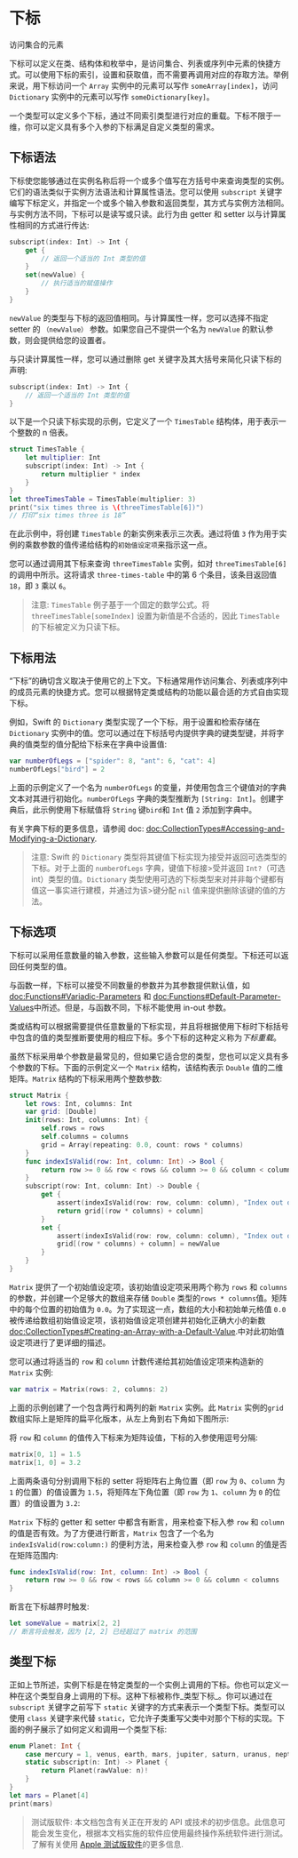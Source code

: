 
# 下标

访问集合的元素

下标可以定义在类、结构体和枚举中，是访问集合、列表或序列中元素的快捷方式。可以使用下标的索引，设置和获取值，而不需要再调用对应的存取方法。举例来说，用下标访问一个 `Array` 实例中的元素可以写作 `someArray[index]`，访问 `Dictionary` 实例中的元素可以写作 `someDictionary[key]`。

一个类型可以定义多个下标，通过不同索引类型进行对应的重载。下标不限于一维，你可以定义具有多个入参的下标满足自定义类型的需求。

<!--
  TODO: this chapter should provide an example of subscripting an enumeration,
  as per Joe Groff's example from rdar://16555559.
-->

## 下标语法

下标使您能够通过在实例名称后将一个或多个值写在方括号中来查询类型的实例。它们的语法类似于实例方法语法和计算属性语法。您可以使用 `subscript` 关键字编写下标定义，并指定一个或多个输入参数和返回类型，其方式与实例方法相同。与实例方法不同，下标可以是读写或只读。此行为由 getter 和 setter 以与计算属性相同的方式进行传达:

```swift
subscript(index: Int) -> Int {
    get {
        // 返回一个适当的 Int 类型的值
    }
    set(newValue) {
        // 执行适当的赋值操作
    }
}
```

<!--
  - test: `subscriptSyntax`

  ```swifttest
  >> class Test1 {
  -> subscript(index: Int) -> Int {
        get {
           // Return an appropriate subscript value here.
  >>       return 1
        }
        set(newValue) {
           // Perform a suitable setting action here.
        }
     }
  >> }
  ```
-->

`newValue` 的类型与下标的返回值相同。与计算属性一样，您可以选择不指定 setter 的 `（newValue）` 参数。如果您自己不提供一个名为 `newValue` 的默认参数，则会提供给您的设置者。

与只读计算属性一样，您可以通过删除 get 关键字及其大括号来简化只读下标的声明:

```swift
subscript(index: Int) -> Int {
    // 返回一个适当的 Int 类型的值
}
```

<!--
  - test: `subscriptSyntax`

  ```swifttest
  >> class Test2 {
  -> subscript(index: Int) -> Int {
        // Return an appropriate subscript value here.
  >>    return 1
     }
  >> }
  ```
-->

以下是一个只读下标实现的示例，它定义了一个 `TimesTable` 结构体，用于表示一个整数的 n 倍表。

```swift
struct TimesTable {
    let multiplier: Int
    subscript(index: Int) -> Int {
        return multiplier * index
    }
}
let threeTimesTable = TimesTable(multiplier: 3)
print("six times three is \(threeTimesTable[6])")
// 打印“six times three is 18”
```

<!--
  - test: `timesTable`

  ```swifttest
  -> struct TimesTable {
        let multiplier: Int
        subscript(index: Int) -> Int {
           return multiplier * index
        }
     }
  -> let threeTimesTable = TimesTable(multiplier: 3)
  -> print("six times three is \(threeTimesTable[6])")
  <- six times three is 18
  ```
-->

在此示例中，将创建 `TimesTable` 的新实例来表示三次表。通过将值 `3` 作为用于实例的乘数参数的值传递给结构的`初始值设定项`来指示这一点。

您可以通过调用其下标来查询 `threeTimesTable` 实例，如对 `threeTimesTable[6]` 的调用中所示。这将请求 `three-times-table` 中的第 6 个条目，该条目返回值 `18`，即 `3` 乘以 `6`。

>注意:
`TimesTable` 例子基于一个固定的数学公式。将 `threeTimesTable[someIndex]` 设置为新值是不合适的，因此 `TimesTable` 的下标被定义为只读下标。

## 下标用法

“下标”的确切含义取决于使用它的上下文。下标通常用作访问集合、列表或序列中的成员元素的快捷方式。您可以根据特定类或结构的功能以最合适的方式自由实现下标。

例如，Swift 的 `Dictionary` 类型实现了一个下标，用于设置和检索存储在 `Dictionary` 实例中的值。您可以通过在下标括号内提供字典的键类型键，并将字典的值类型的值分配给下标来在字典中设置值:

```swift
var numberOfLegs = ["spider": 8, "ant": 6, "cat": 4]
numberOfLegs["bird"] = 2
```

<!--
  - test: `dictionarySubscript`

  ```swifttest
  -> var numberOfLegs = ["spider": 8, "ant": 6, "cat": 4]
  -> numberOfLegs["bird"] = 2
  ```
-->

上面的示例定义了一个名为 `numberOfLegs` 的变量，并使用包含三个键值对的字典文本对其进行初始化。`numberOfLegs` 字典的类型推断为 `[String: Int]`。创建字典后，此示例使用下标赋值将 `String` 键`bird`和 `Int` 值 `2` 添加到字典中。

有关字典下标的更多信息，请参阅 doc: <doc:CollectionTypes#Accessing-and-Modifying-a-Dictionary>.

>注意:
>Swift 的 `Dictionary` 类型将其键值下标实现为接受并返回可选类型的下标。对于上面的 `numberOfLegs` 字典，键值下标接>受并返回 `Int?`（可选 int）类型的值。`Dictionary` 类型使用可选的下标类型来对并非每个键都有值这一事实进行建模，并通过为该>键分配 `nil` 值来提供删除该键的值的方法。

## 下标选项

下标可以采用任意数量的输入参数，这些输入参数可以是任何类型。下标还可以返回任何类型的值。

与函数一样，下标可以接受不同数量的参数并为其参数提供默认值，如 <doc:Functions#Variadic-Parameters> 和 <doc:Functions#Default-Parameter-Values>中所述。但是，与函数不同，下标不能使用 in-out 参数。

<!--
  - test: `subscripts-can-have-default-arguments`

  ```swifttest
  >> struct Subscriptable {
  >>     subscript(x: Int, y: Int = 0) -> Int {
  >>         return 100
  >>     }
  >> }
  >> let s = Subscriptable()
  >> print(s[0])
  << 100
  ```
-->

类或结构可以根据需要提供任意数量的下标实现，并且将根据使用下标时下标括号中包含的值的类型推断要使用的相应下标。多个下标的这种定义称为*下标重载*。

虽然下标采用单个参数是最常见的，但如果它适合您的类型，您也可以定义具有多个参数的下标。下面的示例定义一个 `Matrix` 结构，该结构表示 `Double` 值的二维矩阵。`Matrix` 结构的下标采用两个整数参数:

```swift
struct Matrix {
    let rows: Int, columns: Int
    var grid: [Double]
    init(rows: Int, columns: Int) {
        self.rows = rows
        self.columns = columns
        grid = Array(repeating: 0.0, count: rows * columns)
    }
    func indexIsValid(row: Int, column: Int) -> Bool {
        return row >= 0 && row < rows && column >= 0 && column < columns
    }
    subscript(row: Int, column: Int) -> Double {
        get {
            assert(indexIsValid(row: row, column: column), "Index out of range")
            return grid[(row * columns) + column]
        }
        set {
            assert(indexIsValid(row: row, column: column), "Index out of range")
            grid[(row * columns) + column] = newValue
        }
    }
}
```

<!--
  - test: `matrixSubscript, matrixSubscriptAssert`

  ```swifttest
  -> struct Matrix {
        let rows: Int, columns: Int
        var grid: [Double]
        init(rows: Int, columns: Int) {
           self.rows = rows
           self.columns = columns
           grid = Array(repeating: 0.0, count: rows * columns)
        }
        func indexIsValid(row: Int, column: Int) -> Bool {
           return row >= 0 && row < rows && column >= 0 && column < columns
        }
        subscript(row: Int, column: Int) -> Double {
           get {
              assert(indexIsValid(row: row, column: column), "Index out of range")
              return grid[(row * columns) + column]
           }
           set {
              assert(indexIsValid(row: row, column: column), "Index out of range")
              grid[(row * columns) + column] = newValue
           }
        }
     }
  ```
-->

`Matrix` 提供了一个初始值设定项，该初始值设定项采用两个称为 `rows` 和 `columns` 的参数，并创建一个足够大的数组来存储 `Double` 类型的`rows * columns`值。矩阵中的每个位置的初始值为 `0.0`。为了实现这一点，数组的大小和初始单元格值 `0.0` 被传递给数组初始值设定项，该初始值设定项创建并初始化正确大小的新数<doc:CollectionTypes#Creating-an-Array-with-a-Default-Value>.中对此初始值设定项进行了更详细的描述。

您可以通过将适当的 `row` 和 `column` 计数传递给其初始值设定项来构造新的 `Matrix` 实例:

```swift
var matrix = Matrix(rows: 2, columns: 2)
```

<!--
  - test: `matrixSubscript, matrixSubscriptAssert`

  ```swifttest
  -> var matrix = Matrix(rows: 2, columns: 2)
  >> assert(matrix.grid == [0.0, 0.0, 0.0, 0.0])
  ```
-->

上面的示例创建了一个包含两行和两列的新 `Matrix` 实例。此 `Matrix` 实例的`grid`数组实际上是矩阵的扁平化版本，从左上角到右下角如下图所示:

将 `row` 和 `column` 的值传入下标来为矩阵设值，下标的入参使用逗号分隔:

```swift
matrix[0, 1] = 1.5
matrix[1, 0] = 3.2
```

<!--
  - test: `matrixSubscript, matrixSubscriptAssert`

  ```swifttest
  -> matrix[0, 1] = 1.5
  >> print(matrix[0, 1])
  << 1.5
  -> matrix[1, 0] = 3.2
  >> print(matrix[1, 0])
  << 3.2
  ```
-->

上面两条语句分别调用下标的 setter 将矩阵右上角位置（即 `row` 为 `0`、`column` 为 `1` 的位置）的值设置为 `1.5`，将矩阵左下角位置（即 `row` 为 `1`、`column` 为 `0` 的位置）的值设置为 `3.2`:

`Matrix` 下标的 getter 和 setter 中都含有断言，用来检查下标入参 `row` 和 `column` 的值是否有效。为了方便进行断言，`Matrix` 包含了一个名为 `indexIsValid(row:column:)` 的便利方法，用来检查入参 `row` 和 `column` 的值是否在矩阵范围内:

```swift
func indexIsValid(row: Int, column: Int) -> Bool {
    return row >= 0 && row < rows && column >= 0 && column < columns
}
```

<!--
  - test: `matrixSubscript`

  ```swifttest
  >> var rows = 2
  >> var columns = 2
  -> func indexIsValid(row: Int, column: Int) -> Bool {
        return row >= 0 && row < rows && column >= 0 && column < columns
     }
  ```
-->

断言在下标越界时触发:

```swift
let someValue = matrix[2, 2]
// 断言将会触发，因为 [2, 2] 已经超过了 matrix 的范围
```

<!--
  - test: `matrixSubscriptAssert`

  ```swifttest
  -> let someValue = matrix[2, 2]
  xx assert
  // This triggers an assert, because [2, 2] is outside of the matrix bounds.
  ```
-->

## 类型下标

正如上节所述，实例下标是在特定类型的一个实例上调用的下标。你也可以定义一种在这个类型自身上调用的下标。这种下标被称作_类型下标_。你可以通过在 `subscript` 关键字之前写下 `static` 关键字的方式来表示一个类型下标。类型可以使用 `class` 关键字来代替 `static`，它允许子类重写父类中对那个下标的实现。下面的例子展示了如何定义和调用一个类型下标:

```swift
enum Planet: Int {
    case mercury = 1, venus, earth, mars, jupiter, saturn, uranus, neptune
    static subscript(n: Int) -> Planet {
        return Planet(rawValue: n)!
    }
}
let mars = Planet[4]
print(mars)
```

<!--
  - test: `static-subscript`

  ```swifttest
  -> enum Planet: Int {
        case mercury = 1, venus, earth, mars, jupiter, saturn, uranus, neptune
        static subscript(n: Int) -> Planet {
           return Planet(rawValue: n)!
        }
     }
  -> let mars = Planet[4]
  >> assert(mars == Planet.mars)
  -> print(mars)
  << mars
  ```
-->

>测试版软件:
>本文档包含有关正在开发的 API 或技术的初步信息。此信息可能会发生变化，根据本文档实施的软件应使用最终操作系统软件进行测试。
>了解有关使用  [Apple 测试版软件](https://developer.apple.com/support/beta-software/)的更多信息.

<!--
This source file is part of the Swift.org open source project

Copyright (c) 2014 - 2022 Apple Inc. and the Swift project authors
Licensed under Apache License v2.0 with Runtime Library Exception

See https://swift.org/LICENSE.txt for license information
See https://swift.org/CONTRIBUTORS.txt for the list of Swift project authors
-->
